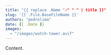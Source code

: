 ```yaml
---
title: "{{ replace .Name "-" " " | title }}"
slug: '{{ .File.BaseFileName }}'
authors: "pedrolima"
date: {{ .Date }}
images:
  - "/images/watch-tower.avif"
---
```


Content.
